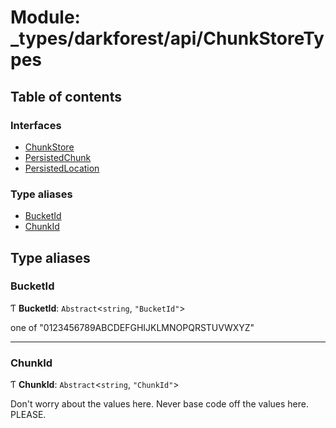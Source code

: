 # Module: \_types/darkforest/api/ChunkStoreTypes

## Table of contents

### Interfaces

- [ChunkStore](../interfaces/types_darkforest_api_ChunkStoreTypes.ChunkStore.md)
- [PersistedChunk](../interfaces/types_darkforest_api_ChunkStoreTypes.PersistedChunk.md)
- [PersistedLocation](../interfaces/types_darkforest_api_ChunkStoreTypes.PersistedLocation.md)

### Type aliases

- [BucketId](types_darkforest_api_ChunkStoreTypes.md#bucketid)
- [ChunkId](types_darkforest_api_ChunkStoreTypes.md#chunkid)

## Type aliases

### BucketId

Ƭ **BucketId**: `Abstract`<`string`, `"BucketId"`\>

one of "0123456789ABCDEFGHIJKLMNOPQRSTUVWXYZ"

---

### ChunkId

Ƭ **ChunkId**: `Abstract`<`string`, `"ChunkId"`\>

Don't worry about the values here. Never base code off the values here. PLEASE.
